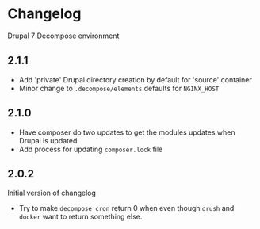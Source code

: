 # Changelog

Drupal 7 Decompose environment

## 2.1.1

- Add 'private' Drupal directory creation by default for 'source' container
- Minor change to `.decompose/elements` defaults for `NGINX_HOST`

## 2.1.0

- Have composer do two updates to get the modules updates when Drupal is updated
- Add process for updating `composer.lock` file

## 2.0.2

Initial version of changelog

- Try to make `decompose cron` return 0 when even though `drush` and `docker` want to return something else.

